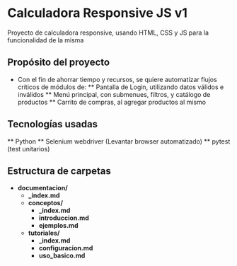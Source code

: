 # Calculadora Responsive JS v1
Proyecto de calculadora responsive, usando HTML, CSS y JS para la funcionalidad de la misma

## Propósito del proyecto
* Con el fin de ahorrar tiempo y recursos, se quiere automatizar flujos críticos de módulos de:
** Pantalla de Login, utilizando datos válidos e inválidos
** Menú principal, con submenues, filtros, y catálogo de productos
** Carrito de compras, al agregar productos al mismo

## Tecnologías usadas
** Python
** Selenium webdriver (Levantar browser automatizado)
** pytest (test unitarios)
  

## Estructura de carpetas
- **documentacion/**
    - **_index.md**
    - **conceptos/**
        - **_index.md**
        - **introduccion.md**
        - **ejemplos.md**
    - **tutoriales/**
        - **_index.md**
        - **configuracion.md**
        - **uso_basico.md**
